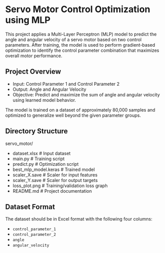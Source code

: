 # Servo Motor Control Optimization using MLP

This project applies a Multi-Layer Perceptron (MLP) model to predict the angle and angular velocity of a servo motor based on two control parameters. After training, the model is used to perform gradient-based optimization to identify the control parameter combination that maximizes overall motor performance.

## Project Overview

- Input: Control Parameter 1 and Control Parameter 2  
- Output: Angle and Angular Velocity  
- Objective: Predict and maximize the sum of angle and angular velocity using learned model behavior.

The model is trained on a dataset of approximately 80,000 samples and optimized to generalize well beyond the given parameter groups.

## Directory Structure

servo_motor/
- dataset.xlsx # Input dataset
- main.py # Training script
- predict.py # Optimization script
- best_mlp_model.keras # Trained model
- scaler_X.save # Scaler for input features
- scaler_Y.save # Scaler for output targets
- loss_plot.png # Training/validation loss graph
- README.md # Project documentation

## Dataset Format

The dataset should be in Excel format with the following four columns:

- `control_parameter_1`  
- `control_parameter_2`  
- `angle`  
- `angular_velocity`
